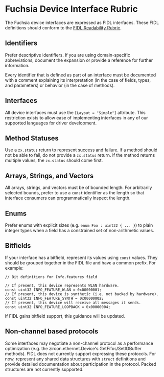# Fuchsia Device Interface Rubric

The Fuchsia device interfaces are expressed as FIDL interfaces.  These FIDL
definitions should conform to the [FIDL Readability Rubric].

## Identifiers

Prefer descriptive identifiers.  If you are using domain-specific abbreviations,
document the expansion or provide a reference for further information.

Every identifier that is defined as part of an interface must be documented with
a comment explaining its interpretation (in the case of fields, types, and
parameters) or behavior (in the case of methods).

## Interfaces

All device interfaces must use the `[Layout = "Simple"]` attribute.  This
restriction exists to allow ease of implementing interfaces in any of our
supported languages for driver development.

## Method Statuses

Use a `zx.status` return to represent success and failure.  If a method should not be
able to fail, do not provide a `zx.status` return.  If the method returns multiple
values, the `zx.status` should come first.

## Arrays, Strings, and Vectors

All arrays, strings, and vectors must be of bounded length.  For arbitrarily
selected bounds, prefer to use a `const` identifier as the length so that
interface consumers can programmatically inspect the length.

## Enums

Prefer enums with explicit sizes (e.g. `enum Foo : uint32 { ... }`) to plain
integer types when a field has a constrained set of non-arithmetic values.

## Bitfields

If your interface has a bitfield, represent its values using `const` values.
They should be grouped together in the FIDL file and have a common prefix.  For
example:

```
// Bit definitions for Info.features field

// If present, this device represents WLAN hardware.
const uint32 INFO_FEATURE_WLAN = 0x00000001;
// If present, this device is synthetic (i.e. not backed by hardware).
const uint32 INFO_FEATURE_SYNTH = 0x00000002;
// If present, this device will receive all messages it sends.
const uint32 INFO_FEATURE_LOOPBACK = 0x00000004;
```

If FIDL gains bitfield support, this guidance will be updated.

## Non-channel based protocols

Some interfaces may negotiate a non-channel protocol as a performance
optimization (e.g. the zircon.ethernet.Device's GetFifos/SetIOBuffer methods).
FIDL does not currently support expressing these protocols.  For now, represent
any shared data structures with `struct` definitions and provide detailed
documentation about participation in the protocol.  Packed structures are not
currently supported.

[FIDL Readability Rubric]: fidl.md
